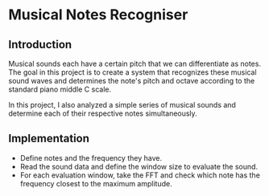 # Musical Notes Recogniser
## Introduction
Musical sounds each have a certain pitch that we can differentiate as notes. The goal in this project is to create a system that recognizes these musical sound waves and determines the note's pitch and octave according to the standard piano middle C scale.  

In this project, I also analyzed a simple series of musical sounds and determine each of their respective notes simultaneously.
## Implementation
- Define notes and the frequency they have.
- Read the sound data and define the window size to evaluate the sound.  
- For each evaluation window, take the FFT and check which note has the frequency closest to the maximum amplitude.
